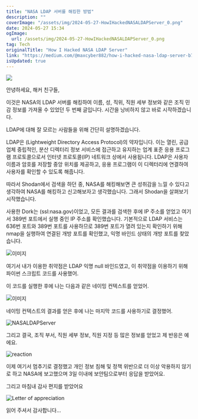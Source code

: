 ```yaml
---
title: "NASA LDAP 서버를 해킹한 방법"
description: ""
coverImage: "/assets/img/2024-05-27-HowIHackedNASALDAPServer_0.png"
date: 2024-05-27 15:34
ogImage: 
  url: /assets/img/2024-05-27-HowIHackedNASALDAPServer_0.png
tag: Tech
originalTitle: "How I Hacked NASA LDAP Server"
link: "https://medium.com/@maxcyber882/how-i-hacked-nasa-ldap-server-b7cbb8cd0eee"
isUpdated: true
---
```





<img src="/assets/img/2024-05-27-HowIHackedNASALDAPServer_0.png" />

안녕하세요, 해커 친구들,

이것은 NASA의 LDAP 서버를 해킹하여 이름, 성, 직위, 직원 세부 정보와 같은 조직 민감 정보를 가져올 수 있었던 두 번째 글입니다. 시간을 낭비하지 않고 바로 시작하겠습니다.

LDAP에 대해 잘 모르는 사람들을 위해 간단히 설명하겠습니다.

<div class="content-ad"></div>

LDAP은 (Lightweight Directory Access Protocol)의 약자입니다. 이는 열린, 공급업체 중립적인, 분산 디렉터리 정보 서비스에 접근하고 유지하는 업계 표준 응용 프로그램 프로토콜으로서 인터넷 프로토콜(IP) 네트워크 상에서 사용됩니다. LDAP은 사용자 이름과 암호를 저장할 중앙 위치를 제공하고, 응용 프로그램이 이 디렉터리에 연결하여 사용자를 확인할 수 있도록 해줍니다.

따라서 Shodan에서 검색을 하던 중, NASA를 해킹해보면 큰 성취감을 느낄 수 있다고 생각하여 NASA를 해킹하고 신고해보자고 생각했습니다. 그래서 Shodan을 살펴보기 시작했습니다.

사용한 Dork는 (ssl:nasa.gov)이었고, 모든 결과를 검색한 후에 IP 주소를 얻었고 여기서 389번 포트에서 실행 중인 IP 주소를 확인했습니다. 기본적으로 LDAP 서비스는 636번 포트와 389번 포트를 사용하므로 389번 포트가 열려 있는지 확인하기 위해 nmap을 실행하여 연결된 개방 포트를 확인했고, 익명 바인드 상태의 개방 포트를 찾았습니다.

![이미지](/assets/img/2024-05-27-HowIHackedNASALDAPServer_1.png)

<div class="content-ad"></div>

여기서 내가 이용한 취약점은 LDAP 익명 null 바인드였고, 이 취약점을 이용하기 위해 파이썬 스크립트 코드를 사용했어.

이 코드를 실행한 후에 나는 다음과 같은 네이밍 컨텍스트를 얻었어.

![이미지](/assets/img/2024-05-27-HowIHackedNASALDAPServer_2.png)

네이밍 컨텍스트의 결과를 얻은 후에 나는 마지막 코드를 사용하기로 결정했어.

<div class="content-ad"></div>


![NASALDAPServer](/assets/img/2024-05-27-HowIHackedNASALDAPServer_3.png)

그리고 결국, 조직 부서, 직원 세부 정보, 직원 지정 등 많은 정보를 얻었고 제 반응은 예에요.

![reaction](https://miro.medium.com/v2/resize:fit:768/1*0j6wn-iPK5dB6G_i6FXbDg.gif)

이제 여기서 멈추기로 결정했고 개인 정보 침해 및 정책 위반으로 더 이상 악용하지 않기로 하고 NASA에 보고했으며 3일 이내에 보안팀으로부터 응답을 받았어요.


<div class="content-ad"></div>

그리고 마침내 감사 편지를 받았어요

![Letter of appreciation](/assets/img/2024-05-27-HowIHackedNASALDAPServer_4.png)

읽어 주셔서 감사합니다...
